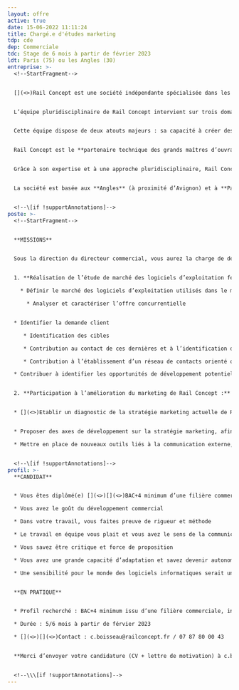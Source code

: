 ```yaml
---
layout: offre
active: true
date: 15-06-2022 11:11:24
title: Chargé.e d'études marketing
tdp: cde
dep: Commerciale
tdc: Stage de 6 mois à partir de février 2023
ldt: Paris (75) ou les Angles (30)
entreprise: >-
  <!--StartFragment-->


  [](<>)Rail Concept est une société indépendante spécialisée dans les activités d'études et de conseil liées à la **création et l’aménagement d’infrastructures ferroviaires**.


  L’équipe pluridisciplinaire de Rail Concept intervient sur trois domaines : les études d’**infrastructures**, les études **d’exploitation/sécurité** et les études **économiques**.


  Cette équipe dispose de deux atouts majeurs : sa capacité à créer des outils experts, puissants et innovants grâce à son **département informatique** et son approche collaborative orientée vers les besoins de ses clients.


  Rail Concept est le **partenaire technique des grands maîtres d’ouvrages ferroviaires** pour imaginer et concevoir avec eux l’avenir du ferroviaire (Etats, SNCF Réseau, AOT, …). Elle développe des solutions d’ingénierie réellement innovantes et des outils de modélisation qui permettent d’anticiper les répercussions de chaque décision.


  Grâce à son expertise et à une approche pluridisciplinaire, Rail Concept intervient à tous les stades de la conception des infrastructures ferroviaires : définition des besoins, prévision de trafic, optimisation des capacités d’infrastructure, amélioration des infrastructures ferroviaires y compris la création d’infrastructures nouvelles, évaluation du coût d’un projet (coûts d’investissement, coûts d’exploitation et coûts de maintenance), montages contractuels financiers et juridiques, pilotage de projets, gestion des coûts.


  La société est basée aux **Angles** (à proximité d’Avignon) et à **Paris**.


  <!--\[if !supportAnnotations]-->
poste: >-
  <!--StartFragment-->


  **MISSIONS**


  Sous la direction du directeur commercial, vous aurez la charge de deux principaux volets :


  1. **Réalisation de l’étude de marché des logiciels d’exploitation ferroviaire :**

    * Définir le marché des logiciels d’exploitation utilisés dans le monde ferroviaire (identification des acteurs, évolution…)

      * Analyser et caractériser l’offre concurrentielle


  * Identifier la demande client

     * Identification des cibles

     * Contribution au contact de ces dernières et à l’identification de leurs besoins

     * Contribution à l’établissement d’un réseau de contacts orienté outils

  * Contribuer à identifier les opportunités de développement potentielles pour Rail Concept ainsi que les risques


  2. **Participation à l’amélioration du marketing de Rail Concept :**


  * [](<>)Etablir un diagnostic de la stratégie marketing actuelle de Rail Concept (identification des forces/faiblesses)


  * Proposer des axes de développement sur la stratégie marketing, afin d’améliorer la visibilité de l’entreprise

  * Mettre en place de nouveaux outils liés à la communication externe, et apporter ses connaissances commerciales et marketing sur les supports utilisés pour mettre en avant l’entreprise (présentations, offres, …), ainsi que sur les techniques de vente


  <!--\[if !supportAnnotations]-->
profil: >-
  **CANDIDAT**


  * Vous êtes diplômé(e) [](<>)[](<>)BAC+4 minimum d’une filière commerciale ou technique, incluant en particulier les dimensions marketing et communication

  * Vous avez le goût du développement commercial

  * Dans votre travail, vous faites preuve de rigueur et méthode

  * Le travail en équipe vous plait et vous avez le sens de la communication, tant écrite qu’orale

  * Vous savez être critique et force de proposition

  * Vous avez une grande capacité d’adaptation et savez devenir autonome rapidement

  * Une sensibilité pour le monde des logiciels informatiques serait un plus


  **EN PRATIQUE**


  * Profil recherché : BAC+4 minimum issu d’une filière commerciale, incluant en particulier les dimensions marketing et communication

  * Durée : 5/6 mois à partir de férvier 2023

  * [](<>)[](<>)Contact : c.boisseau@railconcept.fr / 07 87 80 00 43


  **Merci d’envoyer votre candidature (CV + lettre de motivation) à c.boisseau@railconcept.fr** 


  <!--\\\[if !supportAnnotations]-->
---
```

